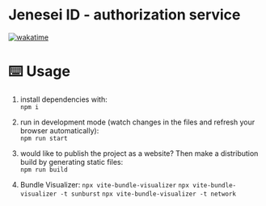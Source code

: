 # Jenesei ID - authorization service

[![wakatime](https://wakatime.com/badge/user/7f9aaba0-b5dd-4e0d-9f70-cd2b6ba680d1/project/018cb0c8-9aa9-4f16-ae33-d4c1cb2629d5.svg)](https://wakatime.com/badge/user/7f9aaba0-b5dd-4e0d-9f70-cd2b6ba680d1/project/018cb0c8-9aa9-4f16-ae33-d4c1cb2629d5)

# ⌨️ Usage

1. install dependencies with:  
`npm i`

2. run in development mode (watch changes in the files and refresh your browser automatically):  
`npm run start`

1. would like to publish the project as a website? Then make a distribution build by generating static files:  
`npm run build`

1. Bundle Visualizer:
`npx vite-bundle-visualizer`
`npx vite-bundle-visualizer -t sunburst`
`npx vite-bundle-visualizer -t network`